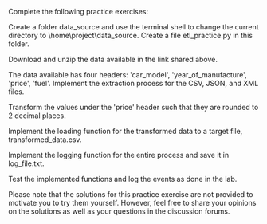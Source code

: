 Complete the following practice exercises:

Create a folder data_source and use the terminal shell to change the current directory to \home\project\data_source. Create a file etl_practice.py in this folder.

Download and unzip the data available in the link shared above.

The data available has four headers: 'car_model', 'year_of_manufacture', 'price', 'fuel'. Implement the extraction process for the CSV, JSON, and XML files.

Transform the values under the 'price' header such that they are rounded to 2 decimal places.

Implement the loading function for the transformed data to a target file, transformed_data.csv.

Implement the logging function for the entire process and save it in log_file.txt.

Test the implemented functions and log the events as done in the lab.

Please note that the solutions for this practice exercise are not provided to motivate you to try them yourself. However, feel free to share your opinions on the solutions as well as your questions in the discussion forums.
